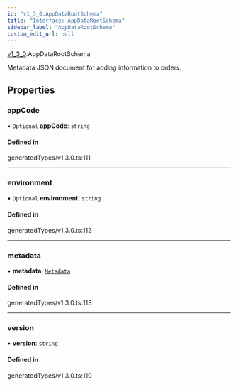 ```yaml
---
id: "v1_3_0.AppDataRootSchema"
title: "Interface: AppDataRootSchema"
sidebar_label: "AppDataRootSchema"
custom_edit_url: null
---
```


[v1\_3\_0](../namespaces/v1_3_0.md).AppDataRootSchema

Metadata JSON document for adding information to orders.

## Properties

### appCode

• `Optional` **appCode**: `string`

#### Defined in

generatedTypes/v1.3.0.ts:111

___

### environment

• `Optional` **environment**: `string`

#### Defined in

generatedTypes/v1.3.0.ts:112

___

### metadata

• **metadata**: [`Metadata`](v1_3_0.Metadata.md)

#### Defined in

generatedTypes/v1.3.0.ts:113

___

### version

• **version**: `string`

#### Defined in

generatedTypes/v1.3.0.ts:110
